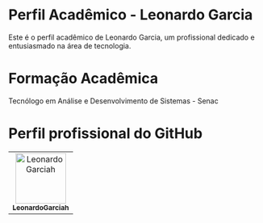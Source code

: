 # Perfil Acadêmico - Leonardo Garcia
Este é o perfil acadêmico de Leonardo Garcia, um profissional dedicado e entusiasmado na área de tecnologia.

# Formação Acadêmica
Tecnólogo em Análise e Desenvolvimento de Sistemas - Senac

# Perfil profissional do GitHub

<table>
  <tr>
    <td align="center">
      <a href="https://github.com/LeonardoGarciah">
        <img src="https://github.com/LeonardoGarciah.png" width="100px" height="100px" alt="LeonardoGarciah">
        <br />
        <sub><b>LeonardoGarciah</b></sub>
      </a>
    </td>
</table>
